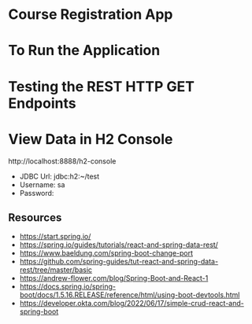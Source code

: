 # Course Registration App

# To Run the Application

# Testing the REST HTTP GET Endpoints

# View Data in H2 Console
http://localhost:8888/h2-console
- JDBC Url: jdbc:h2:~/test
- Username: sa
- Password:

## Resources
- https://start.spring.io/
- https://spring.io/guides/tutorials/react-and-spring-data-rest/
- https://www.baeldung.com/spring-boot-change-port
- https://github.com/spring-guides/tut-react-and-spring-data-rest/tree/master/basic
- https://andrew-flower.com/blog/Spring-Boot-and-React-1
- https://docs.spring.io/spring-boot/docs/1.5.16.RELEASE/reference/html/using-boot-devtools.html
- https://developer.okta.com/blog/2022/06/17/simple-crud-react-and-spring-boot